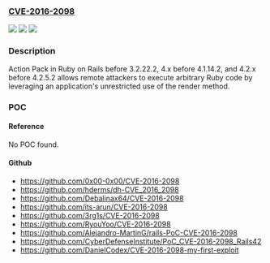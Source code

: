 ### [CVE-2016-2098](https://cve.mitre.org/cgi-bin/cvename.cgi?name=CVE-2016-2098)
![](https://img.shields.io/static/v1?label=Product&message=n%2Fa&color=blue)
![](https://img.shields.io/static/v1?label=Version&message=n%2Fa&color=blue)
![](https://img.shields.io/static/v1?label=Vulnerability&message=n%2Fa&color=brighgreen)

### Description

Action Pack in Ruby on Rails before 3.2.22.2, 4.x before 4.1.14.2, and 4.2.x before 4.2.5.2 allows remote attackers to execute arbitrary Ruby code by leveraging an application's unrestricted use of the render method.

### POC

#### Reference
No POC found.

#### Github
- https://github.com/0x00-0x00/CVE-2016-2098
- https://github.com/hderms/dh-CVE_2016_2098
- https://github.com/Debalinax64/CVE-2016-2098
- https://github.com/its-arun/CVE-2016-2098
- https://github.com/3rg1s/CVE-2016-2098
- https://github.com/RyouYoo/CVE-2016-2098
- https://github.com/Alejandro-MartinG/rails-PoC-CVE-2016-2098
- https://github.com/CyberDefenseInstitute/PoC_CVE-2016-2098_Rails42
- https://github.com/DanielCodex/CVE-2016-2098-my-first-exploit

